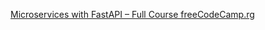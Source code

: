 [Microservices with FastAPI – Full Course freeCodeCamp.rg](https://www.youtube.com/watch?v=Cy9fAvsXGZA)
